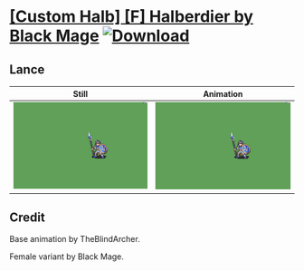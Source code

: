 # [\[Custom Halb\] \[F\] Halberdier by Black Mage](./) [![Download](https://img.shields.io/badge/Download--red?style=social&logo=github)](https://minhaskamal.github.io/DownGit/#/home?url=https://github.com/Klokinator/FE-Repo/tree/main/Battle%20Animations%2FInfantry%20-%20(Lnc)%20Soldiers%2C%20Halberdiers%2F%5BCustom%20Halb%5D%20%5BF%5D%20Halberdier%20by%20Black%20Mage%2F2.%20Lance%20(Ting))

## Lance

| Still | Animation |
| :---: | :-------: |
| ![Lance still](./Lance_000.png) | ![Lance](./Lance.gif) |

## Credit

Base animation by TheBlindArcher.

Female variant by Black Mage.
